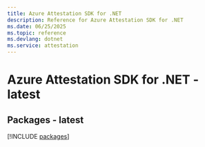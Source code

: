 ```yaml
---
title: Azure Attestation SDK for .NET
description: Reference for Azure Attestation SDK for .NET
ms.date: 06/25/2025
ms.topic: reference
ms.devlang: dotnet
ms.service: attestation
---
```

# Azure Attestation SDK for .NET - latest
## Packages - latest
[!INCLUDE [packages](attestation-index.md)]